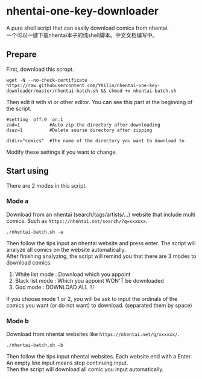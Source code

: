 # nhentai-one-key-downloader
A pure shell script that can easily download comics from nhentai.  
一个可以一键下载nhentai本子的纯shell脚本。中文文档编写中。

## Prepare
First, download this scropt.
```
wget -N --no-check-certificate https://raw.githubusercontent.com/YKilin/nhentai-one-key-downloader/master/nhentai-batch.sh && chmod +x nhentai-batch.sh
```
Then edit it with vi or other editor. You can see this part at the beginning of the script.
```
#setting  off:0  on:1
zad=1			#Auto zip the directory after downloading
dsaz=1			#Delete sourse directory after zipping

dldir="comics"	#The name of the directory you want to download to
```
Modify these settings if you want to change.

## Start using
There are 2 modes in this script.
### Mode a
Download from an nhentai (search/tags/artists/...) website that include multi comics. Such as `https://nhentai.net/search/?q=xxxxxx`.
```
./nhentai-batch.sh -a
```
Then follow the tips input an nhentai website and press enter. The script will analyze all comics on the website automatically.  
After finishing analyzing, the script will remind you that there are 3 modes to download comics:

1. White list mode : Download which you appoint
1. Black list mode : Which you appoint WON'T be downloaded
1. God mode : DOWNLOAD ALL !!!

If you choose mode 1 or 2, you will be ask to input the ordinals of the comics you want (or do not want) to download. (separated them by space)

### Mode b
Download from nhentai websites like `https://nhentai.net/g/xxxxxx/`.
```
./nhentai-batch.sh -b
```
Then follow the tips input nhentai websites. Each website end with a Enter. An empty line input means stop continuing input.  
Then the script will download all comic you input automatically.
